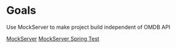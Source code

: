 # Goals

Use MockServer to make project build independent of OMDB API

[MockServer](https://www.mock-server.com/mock_server/running_mock_server.html)
[MockServer Spring Test](https://www.mock-server.com/mock_server/running_mock_server.html#spring_test_exec_listener)